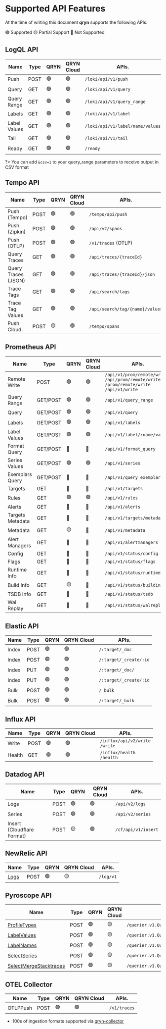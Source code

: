 # Supported API Features

At the time of writing this document **qryn** supports the following APIs:

🟢 Supported 🟡 Partial Support 🔴 Not Supported

## LogQL API

| **Name**             | **Type**         | **QRYN**      | **QRYN Cloud**      | **APIs.**                  |   
|----------------------|------------------|---------------|---------------------|----------------------------|
| Push                 | POST             | 🟢             | 🟢             | `/loki/api/v1/push`        |
| Query                | GET              | 🟢             | 🟢             | `/loki/api/v1/query`       |
| Query Range          | GET              | 🟢             | 🟢             | `/loki/api/v1/query_range` | 
| Labels               | GET              | 🟢             | 🟢             | `/loki/api/v1/label`       | 
| Label Values         | GET              | 🟢             | 🟢             | `/loki/api/v1/label/name/values` | 
| Tail                 | GET              | 🟢             | 🟢             | `/loki/api/v1/tail`        | 
| Ready                | GET              | 🟢             | 🟢             | `/ready`                   | 

?> You can add ```&csv=1``` to your query_range parameters to receive output in CSV format

## Tempo API

| **Name**             | **Type**           | **QRYN**            | **QRYN Cloud**| **APIs.**                   | 
|----------------------|--------------------|---------------------|---------------|-----------------------------------|
| Push (Tempo)         | POST               | 🟢                  | 🟢             | `/tempo/api/push`                 | 
| Push (Zipkin)        | POST               | 🟢                  | 🟢             | `/api/v2/spans`                   |
| Push (OTLP)          | POST               | 🟢                  | 🟢             | `/v1/traces` (OTLP)               |
| Query Traces         | GET                | 🟢                  | 🟢             | `/api/traces/{traceId}`           |
| Query Traces (JSON)  | GET                | 🟢                  | 🟢             | `/api/traces/{traceId}/json`      |
| Trace Tags           | GET                | 🟢                  | 🟢             | `/api/search/tags`                | 
| Trace Tag Values     | GET                | 🟢                  | 🟢             | `/api/search/tag/{name}/values`   |
| Push Cloud.          | POST               | 🟡                  | 🟢             | `/tempo/spans`                    |


## Prometheus API

| **Name**             | **Type**           | **QRYN**       | **QRYN Cloud**| **APIs.**                       |
|----------------------|--------------------|----------------|----------------|-----------------------------------|
| Remote Write         | POST               | 🟢             | 🟢             |  `/api/v1/prom/remote/write`<br>`/api/prom/remote/write`<br>`/prom/remote/write`<br>`/api/v1/write`       |
| Query Range          | GET/POST           | 🟢             | 🟢             | `/api/v1/query_range`             |
| Query                | GET/POST           | 🟢             | 🟢             | `/api/v1/query`                   |
| Labels               | GET/POST           | 🟢             | 🟢             | `/api/v1/labels`                  |
| Label Values         | GET/POST           | 🟢             | 🟢             | `/api/v1/label/:name/values`      |
| Format Query         | GET/POST           | 🔴             | 🔴             | `/api/v1/format_query`            |
| Series Values        | GET/POST           | 🟢             | 🟢             | `/api/v1/series`                  |
| Exemplars Query      | GET/POST           | 🔴             | 🔴             | `/api/v1/query_exemplars`         |
| Targets              | GET                | 🔴             | 🔴             | `/api/v1/targets`                 |
| Rules                | GET                | 🟢             | 🟢             | `/api/v1/rules`                   |
| Alerts               | GET                | 🔴             | 🔴             | `/api/v1/alerts`                  |
| Targets Metadata     | GET                | 🔴             | 🔴             | `/api/v1/targets/metadata`        |
| Metadata             | GET                | 🟡             | 🔴             | `/api/v1/metadata`                |
| Alert Managers       | GET                | 🔴             | 🔴             | `/api/v1/alertmanagers`           |
| Config               | GET                | 🔴             | 🔴             | `/api/v1/status/config`           |
| Flags                | GET                | 🔴             | 🔴             | `/api/v1/status/flags`            |
| Runtime Info         | GET                | 🔴             | 🔴             | `/api/v1/status/runtimeinfo`      |
| Build Info           | GET                | 🟡             | 🔴             | `/api/v1/status/buildinfo`        |
| TSDB Info            | GET                | 🔴             | 🔴             | `/api/v1/status/tsdb`             |
| Wal Replay           | GET                | 🔴             | 🔴             | `/api/v1/status/walreplay`        |


## Elastic API

| **Name**             | **Type**           | **QRYN**      | **QRYN Cloud**| **APIs.**                   |  
|----------------------|--------------------|---------------|---------------|-----------------------------|
| Index                | POST               | 🟢             | 🟢          |  `/:target/_doc`            |
| Index                | POST               | 🟢             | 🟢          | `/:target/_create/:id`      |
| Index                | PUT                | 🟢             | 🟢          | `/:target/_doc/`            |
| Index                | PUT                | 🟢             | 🟢          | `/:target/_create/:id`      | 
| Bulk                 | POST               | 🟢             | 🟢          | `/_bulk`                    |
| Bulk                 | POST               | 🟢             | 🟢          | `/:target/_bulk`            |


## Influx API

| **Name**             | **Type**           | **QRYN**       | **QRYN Cloud** | **APIs.**                       |   
|----------------------|--------------------|----------------|----------------|---------------------------------|
| Write                | POST               | 🟢             |🟢             | `/influx/api/v2/write`<br>`/write`          |
| Health               | GET                | 🟢             |🟢             | `/influx/health`<br>`/health`          |



## Datadog API

| **Name**             | **Type**           | **QRYN**       | **QRYN Cloud** | **APIs.**                       |   
|----------------------|--------------------|----------------|----------------|---------------------------------|
| Logs                 | POST               | 🟢             |🟢             | `/api/v2/logs` |
| Series               | POST               | 🟢             |🟢             | `/api/v2/series`  |
| Insert (Cloudflare Format) | POST         | 🟡             |🟢             | `/cf/api/v1/insert` |

## NewRelic API

| **Name**             | **Type**           | **QRYN**       | **QRYN Cloud** | **APIs.**                       |   
|----------------------|--------------------|----------------|----------------|---------------------------------|
| [Logs](https://docs.newrelic.com/docs/logs/log-api/introduction-log-api/)| POST               | 🟢             |🟡             | `/log/v1` |

## Pyroscope API

| **Name**             | **Type**           | **QRYN**       | **QRYN Cloud** | **APIs.**                       |   
|----------------------|--------------------|----------------|----------------|---------------------------------|
| [ProfileTypes](https://github.com/metrico/qryn/blob/master/pyroscope/proto/querier.proto#L10)| POST               | 🟢             |🟡             | `/querier.v1.QuerierService/ProfileTypes` |
| [LabelValues](https://github.com/metrico/qryn/blob/master/pyroscope/proto/querier.proto#L12) | POST               | 🟢             |🟡             | `/querier.v1.QuerierService/LabelValues` |
| [LabelNames](https://github.com/metrico/qryn/blob/master/pyroscope/proto/querier.proto#L14) | POST               | 🟢             |🟡             | `/querier.v1.QuerierService/LabelNames` |
| [SelectSeries](https://github.com/metrico/qryn/blob/master/pyroscope/proto/querier.proto#L24) | POST               | 🟢             |🟡             | `/querier.v1.QuerierService/SelectSeries` |
| [SelectMergeStacktraces](https://github.com/metrico/qryn/blob/master/pyroscope/proto/querier.proto#L18) | POST               | 🟢             |🟡             | `/querier.v1.QuerierService/SelectMergeStacktraces` |

## OTEL Collector

| **Name**             | **Type**           | **QRYN**       | **QRYN Cloud** | **APIs.**                       |   
|----------------------|--------------------|----------------|----------------|---------------------------------|
| OTLPPush             | POST               | 🟢             |🟢              | `/v1/traces`         |

* 100s of ingestion formats supported via [qryn-collector](https://github.com/metrico/otel-collector)
